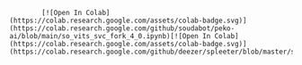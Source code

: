 
            [![Open In Colab](https://colab.research.google.com/assets/colab-badge.svg)](https://colab.research.google.com/github/soudabot/peko-ai/blob/main/so_vits_svc_fork_4_0.ipynb)[![Open In Colab](https://colab.research.google.com/assets/colab-badge.svg)](https://colab.research.google.com/github/deezer/spleeter/blob/master/spleeter.ipynb)





    
    
